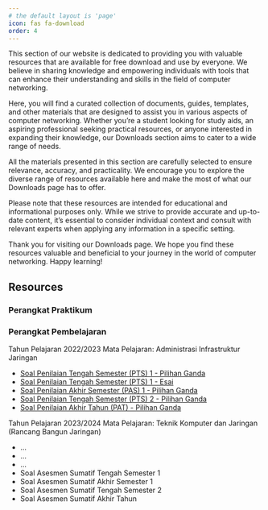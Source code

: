 ```yaml
---
# the default layout is 'page'
icon: fas fa-download
order: 4
---
```


This section of our website is dedicated to providing you with valuable resources that are available for free download and use by everyone. We believe in sharing knowledge and empowering individuals with tools that can enhance their understanding and skills in the field of computer networking.

Here, you will find a curated collection of documents, guides, templates, and other materials that are designed to assist you in various aspects of computer networking. Whether you’re a student looking for study aids, an aspiring professional seeking practical resources, or anyone interested in expanding their knowledge, our Downloads section aims to cater to a wide range of needs.

All the materials presented in this section are carefully selected to ensure relevance, accuracy, and practicality. We encourage you to explore the diverse range of resources available here and make the most of what our Downloads page has to offer.

Please note that these resources are intended for educational and informational purposes only. While we strive to provide accurate and up-to-date content, it’s essential to consider individual context and consult with relevant experts when applying any information in a specific setting.

Thank you for visiting our Downloads page. We hope you find these resources valuable and beneficial to your journey in the world of computer networking. Happy learning!

## Resources

### Perangkat Praktikum

### Perangkat Pembelajaran

Tahun Pelajaran 2022/2023
Mata Pelajaran: Administrasi Infrastruktur Jaringan

- [Soal Penilaian Tengah Semester (PTS) 1 - Pilihan Ganda](/assets/downloads/2022-23%20PTS1%20-%20XI%20TKJ%20-%20Adm%20Infrastruktur%20Jaringan%20-%20PG.docx)
- [Soal Penilaian Tengah Semester (PTS) 1 - Esai](/assets/downloads/2022-23%20PTS1%20-%20XI%20TKJ%20-%20Adm%20Infrastruktur%20Jaringan%20-%20Esai.docx)
- [Soal Penilaian Akhir Semester (PAS) 1 - Pilihan Ganda](/assets/downloads/2022-23%20PAS1%20-%20XI%20TKJ%20-%20Adm%20Infrastruktur%20Jaringan%20-%20PG.docx)
- [Soal Penilaian Tengah Semester (PTS) 2 - Pilihan Ganda](/assets/downloads/2022-23%20PTS2%20-%20XI%20TKJ%20-%20Adm%20Infrastruktur%20Jaringan%20-%20Soal.docx)
- [Soal Penilaian Akhir Tahun (PAT) - Pilihan Ganda](/assets/downloads/2022-23%20PAS2%20-%20XI%20TKJ%20-%20Adm%20Infrastruktur%20Jaringan%20-%20Soal.docx)

Tahun Pelajaran 2023/2024
Mata Pelajaran: Teknik Komputer dan Jaringan (Rancang Bangun Jaringan)

- ...
- ...
- ...
- Soal Asesmen Sumatif Tengah Semester 1
- Soal Asesmen Sumatif Akhir Semester 1
- Soal Asesmen Sumatif Tengah Semester 2
- Soal Asesmen Sumatif Akhir Tahun